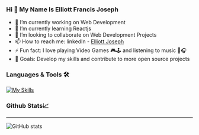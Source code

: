 ### Hi 👋 My Name Is Elliott Francis Joseph 

- 🔭 I’m currently working on Web Development
- 🌱 I’m currently learning Reactjs
- 👯 I’m looking to collaborate on Web Development Projects
- 📫 How to reach me: linkedIn - [Elliott Joseph](https://www.linkedin.com/in/elliott-joseph-6436411ab/)
- ⚡ Fun fact: I love playing Video Games 🎮🕹 and listening to music 🎵🎧
- 🥅 Goals: Develop my skills and contribute to more open source projects

### Languages & Tools 🛠
[![My Skills](https://skillicons.dev/icons?i=js,ts,html,css,react,angular,nodejs,c,java,go,spring,git,ansible,bash,mongodb&theme=dark)](https://skillicons.dev)

### Github Stats📈
<hr>

![GitHub stats](https://github-readme-stats.vercel.app/api?username=elliott2100&show_icons=true&theme=merko)  


